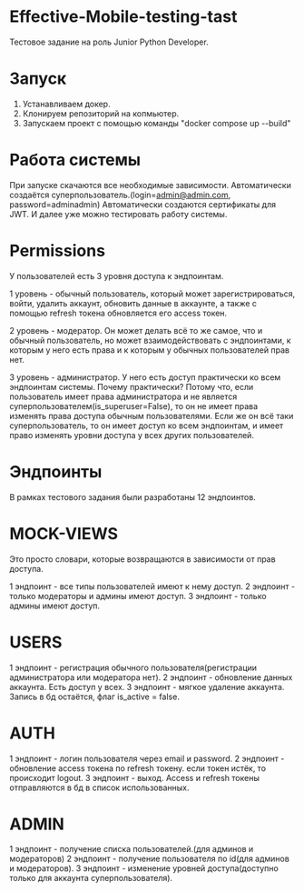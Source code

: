 # Effective-Mobile-testing-tast
Тестовое задание на роль Junior Python Developer.

# Запуск
1. Устанавливаем докер.
2. Клонируем репозиторий на копмьютер.
3. Запускаем проект с помощью команды "docker compose up --build"

# Работа системы
При запуске скачаются все необходимые зависимости. 
Автоматически создаётся суперпользователь.(login=admin@admin.com, password=adminadmin)
Автоматически создаются сертификаты для JWT.
И далее уже можно тестировать работу системы. 

# Permissions
У пользователей есть  3 уровня доступа к эндпоинтам.

1 уровень - обычный пользователь, который может зарегистрироваться, войти, удалить аккаунт, обновить данные в аккаунте, а также с помощью refresh токена обновляется его access токен.

2 уровень - модератор. Он может делать всё то же самое, что и обычный пользователь, но может взаимодействовать с эндпоинтами, к которым у него есть права и к которым у обычных пользователей прав нет.

3 уровень - администратор. У него есть доступ практически ко всем эндпоинтам системы. Почему практически? Потому что, если пользователь имеет права администратора и не является суперпользователем(is_superuser=False), то он не имеет права изменять права доступа обычным пользователями. Если же он всё таки суперпользователь, то он имеет доступ ко всем эндпоинтам, и имеет право изменять уровни доступа у всех других пользователей.

# Эндпоинты

В рамках тестового задания были разработаны 12 эндпоинтов.

# MOCK-VIEWS
Это просто словари, которые возвращаются в зависимости от прав доступа.

1 эндпоинт - все типы пользователей имеют к нему доступ.
2 эндпоинт - только модераторы и админы имеют доступ.
3 эндпоинт - только админы имеют доступ.

# USERS

1 эндпоинт - регистрация обычного пользователя(регистрации администратора или модератора нет).
2 эндпоинт - обновление данных аккаунта. Есть доступ у всех.
3 эндпоинт - мягкое удаление аккаунта. Запись в бд остаётся, флаг is_active = false.

# AUTH

1 эндпоинт - логин пользователя через email и password.
2 эндпоинт - обновление access токена по refresh токену. если токен истёк, то происходит logout.
3 эндпоинт - выход. Access и refresh токены отправляются в бд в список использованных.

# ADMIN

1 эндпоинт - получение списка пользователей.(для админов и модераторов)
2 эндпоинт - получение пользователя по id(для админов и модераторов).
3 эндпоинт - изменение уровней доступа(доступно только для аккаунта суперпользователя).